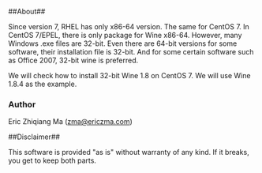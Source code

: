 ##About##

Since version 7, RHEL has only x86-64 version. The same for CentOS 7. In CentOS 7/EPEL, there is only package for Wine x86-64. However, many Windows .exe files are 32-bit. Even there are 64-bit versions for some software, their installation file is 32-bit. And for some certain software such as Office 2007, 32-bit wine is preferred.

We will check how to install 32-bit Wine 1.8 on CentOS 7. We will use Wine 1.8.4 as the example.

### Author
Eric Zhiqiang Ma (zma@ericzma.com)

##Disclaimer##

This software is provided "as is" without warranty of any kind. If it breaks,
you get to keep both parts.
